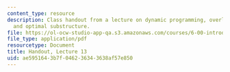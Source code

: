 ```yaml
---
content_type: resource
description: Class handout from a lecture on dynamic programming, overlapping subproblems,
  and optimal substructure.
file: https://ol-ocw-studio-app-qa.s3.amazonaws.com/courses/6-00-introduction-to-computer-science-and-programming-fall-2008/ae5951643b7f046236343638af57e850_lec13.pdf
file_type: application/pdf
resourcetype: Document
title: Handout, Lecture 13
uid: ae595164-3b7f-0462-3634-3638af57e850
---
```

